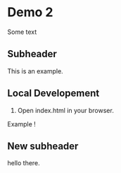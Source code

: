 # Demo 2

Some text

## Subheader

This is an example.

## Local Developement

1. Open index.html in your browser.

Example !

## New subheader

hello there.
